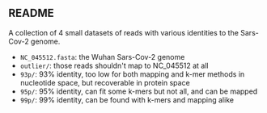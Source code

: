 ## README

A collection of 4 small datasets of reads with various identities to the Sars-Cov-2 genome.

* `NC_045512.fasta`: the Wuhan Sars-Cov-2 genome
* `outlier/`: those reads shouldn't map to NC_045512 at all
* `93p/`: 93% identity, too low for both mapping and k-mer methods in nucleotide space, but recoverable in protein space
* `95p/`: 95% identity, can fit some k-mers but not all, and can be mapped
* `99p/`: 99% identity, can be found with k-mers and mapping alike
